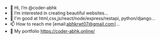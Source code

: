 - 👋 Hi, I’m @coder-abhk
- 👀 I’m interested in creating beautiful websites...
- 🌱 I'm good at html,css,js/react/node/express/restapi, python/django...
- 📫 How to reach me [email:abhkrwt07@gmail.com]...
- 👾 My portfolio https://coder-abhk.online/
